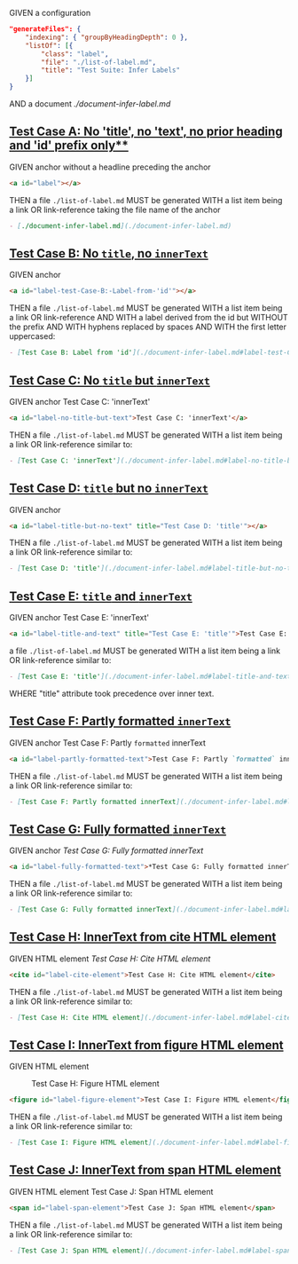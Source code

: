 GIVEN a configuration

```json
"generateFiles": {
    "indexing": { "groupByHeadingDepth": 0 },
    "listOf": [{
        "class": "label",
        "file": "./list-of-label.md",
        "title": "Test Suite: Infer Labels"
    }]
}
```

AND a document _./document-infer-label.md_

<!-- This anchor belongs to test case A but must be placed before headline -->

<a id="label"></a>

## [Test Case A: No 'title', no 'text', no prior heading and 'id' prefix only\*\*](#test-case-a-no-title-no-text-no-prior-heading-and-id-prefix-only)

GIVEN anchor without a headline preceding the anchor

```md
<a id="label"></a>
```

THEN a file `./list-of-label.md` MUST be generated
WITH a list item being a link OR link-reference taking the file name of the anchor

```md
- [./document-infer-label.md](./document-infer-label.md)
```

## [Test Case B: No `title`, no `innerText`](#test-case-b-no-title-no-innertext)

GIVEN anchor <a id="label-test-Case-B:-Label-from-'id'"></a>

```md
<a id="label-test-Case-B:-Label-from-'id'"></a>
```

THEN a file `./list-of-label.md` MUST be generated
WITH a list item being a link OR link-reference
AND WITH a label derived from the id but WITHOUT the prefix
AND WITH hyphens replaced by spaces
AND WITH the first letter uppercased:

```md
- [Test Case B: Label from 'id'](./document-infer-label.md#label-test-Case-B:-Label-from-%27id%27)
```

## [Test Case C: No `title` but `innerText`](#test-case-c-no-title-but-innertext)

GIVEN anchor <a id="label-no-title-but-text">Test Case C: 'innerText'</a>

```md
<a id="label-no-title-but-text">Test Case C: 'innerText'</a>
```

THEN a file `./list-of-label.md` MUST be generated
WITH a list item being a link OR link-reference similar to:

```md
- [Test Case C: 'innerText'](./document-infer-label.md#label-no-title-but-text)
```

## [Test Case D: `title` but no `innerText`](#test-case-d-title-but-no-innertext)

GIVEN anchor <a id="label-title-but-no-text" title="Test Case D: 'title'"></a>

```md
<a id="label-title-but-no-text" title="Test Case D: 'title'"></a>
```

THEN a file `./list-of-label.md` MUST be generated
WITH a list item being a link OR link-reference similar to:

```md
- [Test Case D: 'title'](./document-infer-label.md#label-title-but-no-text)
```

## [Test Case E: `title` and `innerText`](#test-case-e-title-and-innertext)

GIVEN anchor <a id="label-title-and-text" title="Test Case E: 'title'">Test Case E: 'innerText'</a>

```md
<a id="label-title-and-text" title="Test Case E: 'title'">Test Case E: 'innerText'</a>
```

a file `./list-of-label.md` MUST be generated
WITH a list item being a link OR link-reference similar to:

```md
- [Test Case E: 'title'](./document-infer-label.md#label-title-and-text)
```

WHERE "title" attribute took precedence over inner text.

## [Test Case F: Partly formatted `innerText`](#test-case-f-partly-formatted-innertext)

GIVEN anchor <a id="label-partly-formatted-text">Test Case F: Partly `formatted` innerText</a>

```md
<a id="label-partly-formatted-text">Test Case F: Partly `formatted` innerText</a>
```

THEN a file `./list-of-label.md` MUST be generated
WITH a list item being a link OR link-reference similar to:

```md
- [Test Case F: Partly formatted innerText](./document-infer-label.md#label-partly-formatted-text)
```

## [Test Case G: Fully formatted `innerText`](#test-case-g-fully-formatted-innertext)

GIVEN anchor <a id="label-fully-formatted-text">_Test Case G: Fully formatted innerText_</a>

```md
<a id="label-fully-formatted-text">*Test Case G: Fully formatted innerText*</a>
```

THEN a file `./list-of-label.md` MUST be generated
WITH a list item being a link OR link-reference similar to:

```md
- [Test Case G: Fully formatted innerText](./document-infer-label.md#label-fully-formatted-text)
```

## [Test Case H: InnerText from cite HTML element](#test-case-h-innertext-from-cite-html-element)

GIVEN HTML element <cite id="label-cite-element">Test Case H: Cite HTML element</cite>

```md
<cite id="label-cite-element">Test Case H: Cite HTML element</cite>
```

THEN a file `./list-of-label.md` MUST be generated
WITH a list item being a link OR link-reference similar to:

```md
- [Test Case H: Cite HTML element](./document-infer-label.md#label-cite-element)
```

## [Test Case I: InnerText from figure HTML element](#test-case-i-innertext-from-figure-html-element)

GIVEN HTML element <figure id="label-figure-element">Test Case H: Figure HTML element</figure>

```md
<figure id="label-figure-element">Test Case I: Figure HTML element</figure>
```

THEN a file `./list-of-label.md` MUST be generated
WITH a list item being a link OR link-reference similar to:

```md
- [Test Case I: Figure HTML element](./document-infer-label.md#label-figure-element)
```

## [Test Case J: InnerText from span HTML element](#test-case-j-innertext-from-span-html-element)

GIVEN HTML element <span id="label-span-element">Test Case J: Span HTML element</figure>

```md
<span id="label-span-element">Test Case J: Span HTML element</span>
```

THEN a file `./list-of-label.md` MUST be generated
WITH a list item being a link OR link-reference similar to:

```md
- [Test Case J: Span HTML element](./document-infer-label.md#label-span-element)
```
